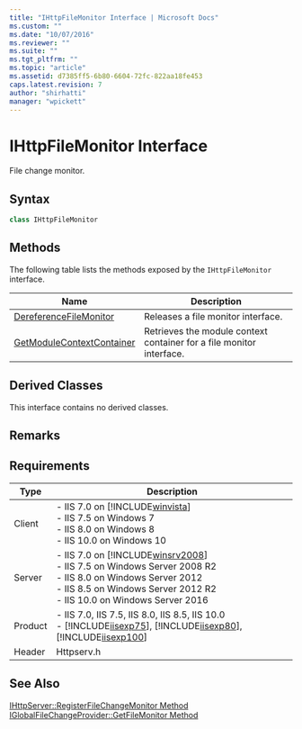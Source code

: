 ```yaml
---
title: "IHttpFileMonitor Interface | Microsoft Docs"
ms.custom: ""
ms.date: "10/07/2016"
ms.reviewer: ""
ms.suite: ""
ms.tgt_pltfrm: ""
ms.topic: "article"
ms.assetid: d7385ff5-6b80-6604-72fc-822aa18fe453
caps.latest.revision: 7
author: "shirhatti"
manager: "wpickett"
---
```

# IHttpFileMonitor Interface
File change monitor.  
  
## Syntax  
  
```cpp  
class IHttpFileMonitor  
```  
  
## Methods  
 The following table lists the methods exposed by the `IHttpFileMonitor` interface.  
  
|Name|Description|  
|----------|-----------------|  
|[DereferenceFileMonitor](../../web-development-reference\native-code-api-reference/ihttpfilemonitor-dereferencefilemonitor-method.md)|Releases a file monitor interface.|  
|[GetModuleContextContainer](../../web-development-reference\native-code-api-reference/ihttpfilemonitor-getmodulecontextcontainer-method.md)|Retrieves the module context container for a file monitor interface.|  
  
## Derived Classes  
 This interface contains no derived classes.  
  
## Remarks  
  
## Requirements  
  
|Type|Description|  
|----------|-----------------|  
|Client|-   IIS 7.0 on [!INCLUDE[winvista](../../wmi-provider/includes/winvista-md.md)]<br />-   IIS 7.5 on Windows 7<br />-   IIS 8.0 on Windows 8<br />-   IIS 10.0 on Windows 10|  
|Server|-   IIS 7.0 on [!INCLUDE[winsrv2008](../../wmi-provider/includes/winsrv2008-md.md)]<br />-   IIS 7.5 on Windows Server 2008 R2<br />-   IIS 8.0 on Windows Server 2012<br />-   IIS 8.5 on Windows Server 2012 R2<br />-   IIS 10.0 on Windows Server 2016|  
|Product|-   IIS 7.0, IIS 7.5, IIS 8.0, IIS 8.5, IIS 10.0<br />-   [!INCLUDE[iisexp75](../../web-development-reference/native-code-api-reference/includes/iisexp75-md.md)], [!INCLUDE[iisexp80](../../web-development-reference/native-code-api-reference/includes/iisexp80-md.md)], [!INCLUDE[iisexp100](../../web-development-reference/native-code-api-reference/includes/iisexp100-md.md)]|  
|Header|Httpserv.h|  
  
## See Also  
 [IHttpServer::RegisterFileChangeMonitor Method](../../web-development-reference\native-code-api-reference/ihttpserver-registerfilechangemonitor-method.md)   
 [IGlobalFileChangeProvider::GetFileMonitor Method](../../web-development-reference\native-code-api-reference/iglobalfilechangeprovider-getfilemonitor-method.md)